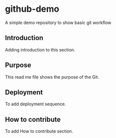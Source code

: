 # github-demo
A simple demo repository to show basic git workflow

## Introduction
Adding introduction to this section.

## Purpose
This read me file shows the purpose of the Git.

## Deployment
To add deployment sequence.

## How to contribute
To add How to contribute section.